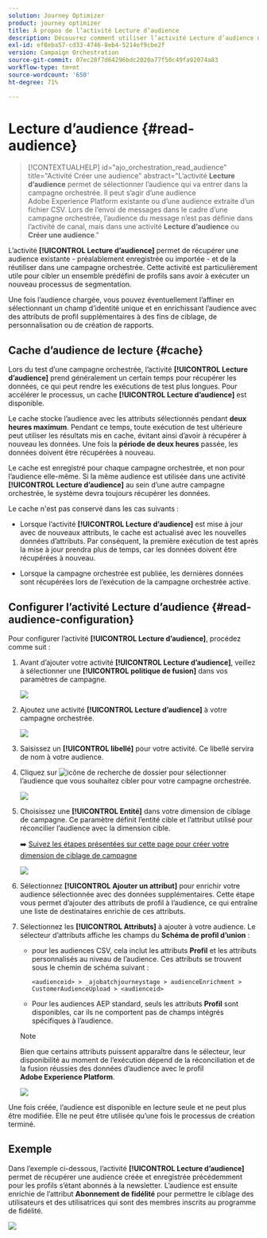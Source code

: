 ```yaml
---
solution: Journey Optimizer
product: journey optimizer
title: À propos de l’activité Lecture d’audience
description: Découvrez comment utiliser l’activité Lecture d’audience dans une campagne orchestrée.
exl-id: ef8eba57-cd33-4746-8eb4-5214ef9cbe2f
version: Campaign Orchestration
source-git-commit: 07ec28f7d64296bdc2020a77f50c49fa92074a83
workflow-type: tm+mt
source-wordcount: '650'
ht-degree: 71%

---
```



# Lecture d’audience {#read-audience}

>[!CONTEXTUALHELP]
>id="ajo_orchestration_read_audience"
>title="Activité Créer une audience"
>abstract="L’activité **Lecture d’audience** permet de sélectionner l’audience qui va entrer dans la campagne orchestrée. Il peut s’agir d’une audience Adobe Experience Platform existante ou d’une audience extraite d’un fichier CSV. Lors de l’envoi de messages dans le cadre d’une campagne orchestrée, l’audience du message n’est pas définie dans l’activité de canal, mais dans une activité **Lecture d’audience** ou **Créer une audience**."

L’activité **[!UICONTROL Lecture d’audience]** permet de récupérer une audience existante - préalablement enregistrée ou importée - et de la réutiliser dans une campagne orchestrée. Cette activité est particulièrement utile pour cibler un ensemble prédéfini de profils sans avoir à exécuter un nouveau processus de segmentation.

Une fois l’audience chargée, vous pouvez éventuellement l’affiner en sélectionnant un champ d’identité unique et en enrichissant l’audience avec des attributs de profil supplémentaires à des fins de ciblage, de personnalisation ou de création de rapports.

## Cache d’audience de lecture {#cache}

Lors du test d’une campagne orchestrée, l’activité **[!UICONTROL Lecture d’audience]** prend généralement un certain temps pour récupérer les données, ce qui peut rendre les exécutions de test plus longues. Pour accélérer le processus, un cache **[!UICONTROL Lecture d’audience]** est disponible.

Le cache stocke l’audience avec les attributs sélectionnés pendant **deux heures maximum**. Pendant ce temps, toute exécution de test ultérieure peut utiliser les résultats mis en cache, évitant ainsi d’avoir à récupérer à nouveau les données. Une fois la **période de deux heures** passée, les données doivent être récupérées à nouveau.

Le cache est enregistré pour chaque campagne orchestrée, et non pour l’audience elle-même. Si la même audience est utilisée dans une activité **[!UICONTROL Lecture d’audience]** au sein d’une autre campagne orchestrée, le système devra toujours récupérer les données.

Le cache n&#39;est pas conservé dans les cas suivants :

* Lorsque l’activité **[!UICONTROL Lecture d’audience]** est mise à jour avec de nouveaux attributs, le cache est actualisé avec les nouvelles données d’attributs. Par conséquent, la première exécution de test après la mise à jour prendra plus de temps, car les données doivent être récupérées à nouveau.

* Lorsque la campagne orchestrée est publiée, les dernières données sont récupérées lors de l’exécution de la campagne orchestrée active.

## Configurer l’activité Lecture d’audience {#read-audience-configuration}

Pour configurer l’activité **[!UICONTROL Lecture d’audience]**, procédez comme suit :

1. Avant d’ajouter votre activité **[!UICONTROL Lecture d’audience]**, veillez à sélectionner une **[!UICONTROL politique de fusion]** dans vos paramètres de campagne.

   ![](../assets/read-audience-6.png)

1. Ajoutez une activité **[!UICONTROL Lecture d’audience]** à votre campagne orchestrée.

   ![](../assets/read-audience-1.png)

1. Saisissez un **[!UICONTROL libellé]** pour votre activité. Ce libellé servira de nom à votre audience.

1. Cliquez sur ![icône de recherche de dossier](../assets/do-not-localize/folder-search.svg) pour sélectionner l’audience que vous souhaitez cibler pour votre campagne orchestrée.

   ![](../assets/read-audience-2.png)

1. Choisissez une **[!UICONTROL Entité]** dans votre dimension de ciblage de campagne. Ce paramètre définit l’entité cible et l’attribut utilisé pour réconcilier l’audience avec la dimension cible.

   ➡️ [Suivez les étapes présentées sur cette page pour créer votre dimension de ciblage de campagne](../target-dimension.md)

   ![](../assets/read-audience-3.png)

1. Sélectionnez **[!UICONTROL Ajouter un attribut]** pour enrichir votre audience sélectionnée avec des données supplémentaires. Cette étape vous permet d’ajouter des attributs de profil à l’audience, ce qui entraîne une liste de destinataires enrichie de ces attributs.

1. Sélectionnez les **[!UICONTROL Attributs]** à ajouter à votre audience. Le sélecteur d’attributs affiche les champs du **Schéma de profil d’union** :

   * pour les audiences CSV, cela inclut les attributs **Profil** et les attributs personnalisés au niveau de l’audience. Ces attributs se trouvent sous le chemin de schéma suivant :

     `<audienceid> > _ajobatchjourneystage > audienceEnrichment > CustomerAudienceUpload > <audienceid>`

   * Pour les audiences AEP standard, seuls les attributs **Profil** sont disponibles, car ils ne comportent pas de champs intégrés spécifiques à l’audience.

   >[!NOTE]
   >
   > Bien que certains attributs puissent apparaître dans le sélecteur, leur disponibilité au moment de l’exécution dépend de la réconciliation et de la fusion réussies des données d’audience avec le profil **Adobe Experience Platform**.

   ![](../assets/read-audience-4.png)

Une fois créée, l’audience est disponible en lecture seule et ne peut plus être modifiée. Elle ne peut être utilisée qu’une fois le processus de création terminé.

## Exemple

Dans l’exemple ci-dessous, l’activité **[!UICONTROL Lecture d’audience]** permet de récupérer une audience créée et enregistrée précédemment pour les profils s’étant abonnés à la newsletter. L’audience est ensuite enrichie de l’attribut **Abonnement de fidélité** pour permettre le ciblage des utilisateurs et des utilisatrices qui sont des membres inscrits au programme de fidélité.

![](../assets/read-audience-5.png)
